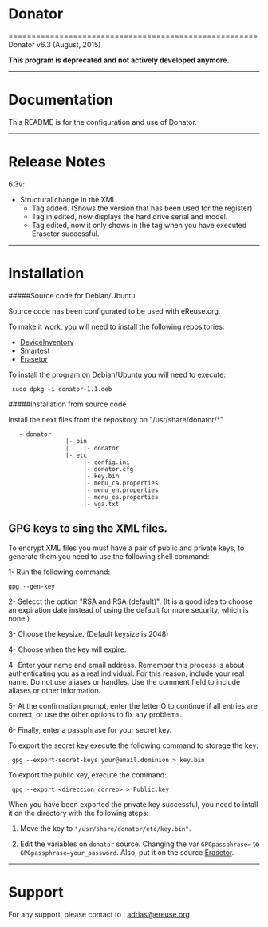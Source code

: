 # Donator
======================================================
Donator v6.3  (August, 2015)

 **This program is deprecated and not actively developed anymore.**

______________________
Documentation
======================

 This README is for the configuration and use of Donator.

______________________
Release Notes
======================

 6.3v:
 * Structural change in the XML.
   * Tag <version> added. (Shows the version that has been used for the
   register)
   * Tag in <hdd> edited, now displays the hard drive serial and model.
   * Tag <erasetor> edited, now it only shows in the tag <hdd> when you
   have executed Erasetor successful.

_____________________
Installation
======================

 #####Source code for Debian/Ubuntu

 Source code has been configurated to be used with eReuse.org.
 
 To make it work, you will need to install the following repositories:
 
 * [DeviceInventory](https://github.com/eReuse/DeviceInventory)
 * [Smartest](https://github.com/eReuse/Smartest)
 * [Erasetor](https://github.com/eReuse/Erasetor)

 
 To install the program on Debian/Ubuntu you will need to execute:
````
 sudo dpkg -i donator-1.1.deb
````

  #####Installation from source code
 
 Install the next files from the repository on "/usr/share/donator/*"
````
   - donator
                |- bin
                |    |- donator
                |- etc
                     |- config.ini
                     |- donator.cfg
                     |- key.bin
                     |- menu_ca.properties
                     |- menu_en.properties
                     |- menu_es.properties
                     |- vga.txt
````

 GPG keys to sing the XML files.
 ------------------------
 To encrypt XML files you must have a pair of public and private keys,
 to generate them you need to use the following shell command:

 1- Run the following command:

	gpg --gen-key

 2- Selecct the option "RSA and RSA (default)". (It is a good idea to
 choose an expiration date instead of using the default for more
 security, which is none.)

 3- Choose the keysize. (Default keysize is 2048)

 4- Choose when the key will expire.

 4- Enter your name and email address. Remember this process is about
 authenticating you as a real individual. For this reason, include your
 real name. Do not use aliases or handles. Use the comment field to
 include aliases or other information.
 
 5- At the confirmation prompt, enter the letter O to continue if all
  entries are correct, or use the other options to fix any problems.
 
 6- Finally, enter a passphrase for your secret key. 
 
 To export the secret key execute the following command to storage
 the key:
````
 gpg --export-secret-keys your@email.dominion > key.bin
````
 To export the public key, execute the command:
````
 gpg --export <direccion_correo> > Public.key
````

 When you have been exported the private key successful, you need to 
 intall it on the directory with the following steps:
 
 1. Move the key to `"/usr/share/donator/etc/key.bin"`.
 
 2. Edit the variables on `donator` source. Changing the var 
 `GPGpassphrase=` to `GPGpassphrase=your_password`. Also, put it on the
 source [Erasetor](https://github.com/eReuse/Erasetor).
 

______________________
Support
======================

 For any support, please contact to : adrias@ereuse.org
